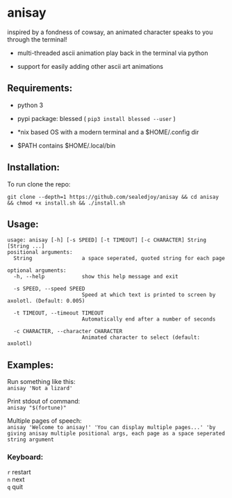 # anisay
 inspired by a fondness of cowsay, 
 an animated character speaks to you through the terminal!

 - multi-threaded ascii animation play back in the terminal via python
 
 - support for easily adding other ascii art animations
        
## Requirements:

- python 3

- pypi package: blessed ( `pip3 install blessed --user` )

- *nix based OS with a modern terminal and a $HOME/.config dir

- $PATH contains $HOME/.local/bin

## Installation:

To run clone the repo:

`git clone --depth=1 https://github.com/sealedjoy/anisay && cd anisay && chmod +x install.sh && ./install.sh` 

## Usage:
```
usage: anisay [-h] [-s SPEED] [-t TIMEOUT] [-c CHARACTER] String [String ...]
positional arguments:
  String                a space seperated, quoted string for each page
  
optional arguments:
  -h, --help            show this help message and exit
  
  -s SPEED, --speed SPEED
                        Speed at which text is printed to screen by axolotl. (Default: 0.005)

  -t TIMEOUT, --timeout TIMEOUT
                        Automatically end after a number of seconds

  -c CHARACTER, --character CHARACTER
                        Animated character to select (default: axolotl)
```
## Examples:

Run something like this:  
`anisay 'Not a lizard'`

Print stdout of command:  
`anisay "$(fortune)"`

Multiple pages of speech:  
`anisay 'Welcome to anisay!' 'You can display multiple pages...' 'by giving anisay multiple positional args, each page as a space seperated string argument `

### Keyboard:

`r` restart  
`n` next  
`q` quit  
 
 



